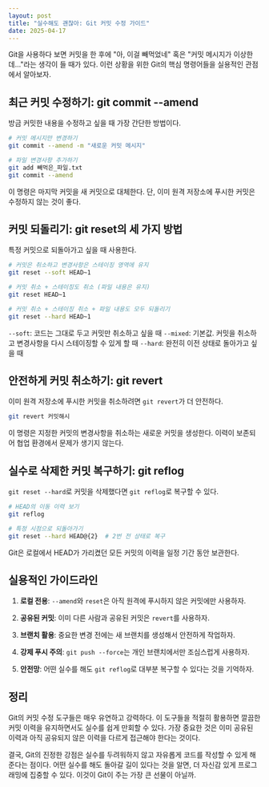 ```yaml
---
layout: post
title: "실수해도 괜찮아: Git 커밋 수정 가이드"
date: 2025-04-17
---
```


Git을 사용하다 보면 커밋을 한 후에 "아, 이걸 빼먹었네" 혹은 "커밋 메시지가 이상한데..."라는 생각이 들 때가 있다. 이런 상황을 위한 Git의 핵심 명령어들을 실용적인 관점에서 알아보자.

## 최근 커밋 수정하기: git commit --amend

방금 커밋한 내용을 수정하고 싶을 때 가장 간단한 방법이다.

```bash
# 커밋 메시지만 변경하기
git commit --amend -m "새로운 커밋 메시지"

# 파일 변경사항 추가하기
git add 빼먹은_파일.txt
git commit --amend
```

이 명령은 마지막 커밋을 새 커밋으로 대체한다. 단, 이미 원격 저장소에 푸시한 커밋은 수정하지 않는 것이 좋다.

## 커밋 되돌리기: git reset의 세 가지 방법

특정 커밋으로 되돌아가고 싶을 때 사용한다.

```bash
# 커밋은 취소하고 변경사항은 스테이징 영역에 유지
git reset --soft HEAD~1

# 커밋 취소 + 스테이징도 취소 (파일 내용은 유지)
git reset HEAD~1

# 커밋 취소 + 스테이징 취소 + 파일 내용도 모두 되돌리기
git reset --hard HEAD~1
```

`--soft`: 코드는 그대로 두고 커밋만 취소하고 싶을 때
`--mixed`: 기본값. 커밋을 취소하고 변경사항을 다시 스테이징할 수 있게 할 때
`--hard`: 완전히 이전 상태로 돌아가고 싶을 때

## 안전하게 커밋 취소하기: git revert

이미 원격 저장소에 푸시한 커밋을 취소하려면 `git revert`가 더 안전하다.

```bash
git revert 커밋해시
```

이 명령은 지정한 커밋의 변경사항을 취소하는 새로운 커밋을 생성한다. 이력이 보존되어 협업 환경에서 문제가 생기지 않는다.

## 실수로 삭제한 커밋 복구하기: git reflog

`git reset --hard`로 커밋을 삭제했다면 `git reflog`로 복구할 수 있다.

```bash
# HEAD의 이동 이력 보기
git reflog

# 특정 시점으로 되돌아가기
git reset --hard HEAD@{2}  # 2번 전 상태로 복구
```

Git은 로컬에서 HEAD가 가리켰던 모든 커밋의 이력을 일정 기간 동안 보관한다.

## 실용적인 가이드라인

1. **로컬 전용**: `--amend`와 `reset`은 아직 원격에 푸시하지 않은 커밋에만 사용하자.

2. **공유된 커밋**: 이미 다른 사람과 공유된 커밋은 `revert`를 사용하자.

3. **브랜치 활용**: 중요한 변경 전에는 새 브랜치를 생성해서 안전하게 작업하자.

4. **강제 푸시 주의**: `git push --force`는 개인 브랜치에서만 조심스럽게 사용하자.

5. **안전망**: 어떤 실수를 해도 `git reflog`로 대부분 복구할 수 있다는 것을 기억하자.

## 정리

Git의 커밋 수정 도구들은 매우 유연하고 강력하다. 이 도구들을 적절히 활용하면 깔끔한 커밋 이력을 유지하면서도 실수를 쉽게 만회할 수 있다. 가장 중요한 것은 이미 공유된 이력과 아직 공유되지 않은 이력을 다르게 접근해야 한다는 것이다.

결국, Git의 진정한 강점은 실수를 두려워하지 않고 자유롭게 코드를 작성할 수 있게 해준다는 점이다. 어떤 실수를 해도 돌아갈 길이 있다는 것을 알면, 더 자신감 있게 프로그래밍에 집중할 수 있다. 이것이 Git이 주는 가장 큰 선물이 아닐까.
